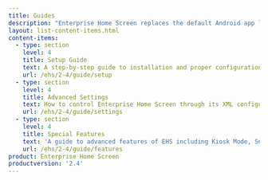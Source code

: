 ```yaml
---
title: Guides
description: "Enterprise Home Screen replaces the default Android app launcher and home screen with a secure launcher that's easy to configure and lock down. The following guides provide all the information required to customize this powerful tool for the specific needs of any enterprise or department."
layout: list-content-items.html
content-items:
  - type: section
    level: 4
    title: Setup Guide
    text: A step-by-step guide to installation and proper configuration of Enterprise Home Screen on a device
    url: /ehs/2-4/guide/setup
  - type: section
    level: 4
    title: Advanced Settings
    text: How to control Enterprise Home Screen through its XML configuration file
    url: /ehs/2-4/guide/settings
  - type: section
    level: 4
    title: Special Features
    text: 'A guide to advanced features of EHS including Kiosk Mode, Secure Mode and recovery from Lockdown State'
    url: /ehs/2-4/guide/features
product: Enterprise Home Screen
productversion: '2.4'
---
```














